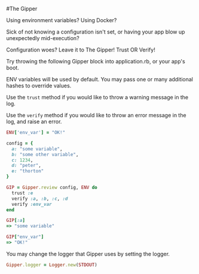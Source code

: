 #The Gipper

Using environment variables? Using Docker? 

Sick of not knowing a configuration isn't set, or having your app blow up unexpectedly mid-execution?

Configuration woes?  Leave it to The Gipper! Trust OR Verify!

Try throwing the following Gipper block into application.rb, or your app's boot.

ENV variables will be used by default.  You may pass one or many additional hashes to override values.

Use the `trust` method if you would like to throw a warning message in the log.

Use the `verify` method if you would like to throw an error message in the log, and raise an error.

```ruby
ENV['env_var'] = "OK!"

config = {
  a: "some variable",
  b: "some other variable",
  c: 1234,
  d: "peter",
  e: "thorton"
}

GIP = Gipper.review config, ENV do
  trust :e 
  verify :a, :b, :c, :d
  verify :env_var
end

GIP[:a] 
=> "some variable"

GIP["env_var"] 
=> "OK!"

```

You may change the logger that Gipper uses by setting the logger.

```ruby
Gipper.logger = Logger.new(STDOUT)
```
